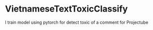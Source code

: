 # VietnameseTextToxicClassify
I train model using pytorch for detect toxic of a comment for Projectube 

